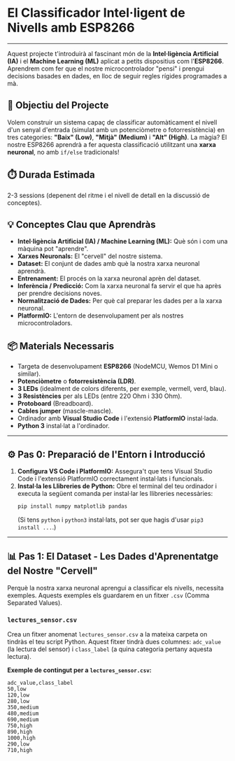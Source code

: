 # El Classificador Intel·ligent de Nivells amb ESP8266

---

Aquest projecte t'introduirà al fascinant món de la **Intel·ligència Artificial (IA)** i el **Machine Learning (ML)** aplicat a petits dispositius com l'**ESP8266**. Aprendrem com fer que el nostre microcontrolador "pensi" i prengui decisions basades en dades, en lloc de seguir regles rígides programades a mà.

## 🎯 Objectiu del Projecte

Volem construir un sistema capaç de classificar automàticament el nivell d'un senyal d'entrada (simulat amb un potenciòmetre o fotorresistència) en tres categories: **"Baix" (Low)**, **"Mitjà" (Medium)** i **"Alt" (High)**. La màgia? El nostre ESP8266 aprendrà a fer aquesta classificació utilitzant una **xarxa neuronal**, no amb `if/else` tradicionals!

## ⏱️ Durada Estimada

2-3 sessions (depenent del ritme i el nivell de detall en la discussió de conceptes).

## 💡 Conceptes Clau que Aprendràs

* **Intel·ligència Artificial (IA) / Machine Learning (ML):** Què són i com una màquina pot "aprendre".
* **Xarxes Neuronals:** El "cervell" del nostre sistema.
* **Dataset:** El conjunt de dades amb què la nostra xarxa neuronal aprendrà.
* **Entrenament:** El procés on la xarxa neuronal aprèn del dataset.
* **Inferència / Predicció:** Com la xarxa neuronal fa servir el que ha après per prendre decisions noves.
* **Normalització de Dades:** Per què cal preparar les dades per a la xarxa neuronal.
* **PlatformIO:** L'entorn de desenvolupament per als nostres microcontroladors.

## 📦 Materials Necessaris

* Targeta de desenvolupament **ESP8266** (NodeMCU, Wemos D1 Mini o similar).
* **Potenciòmetre** o **fotorresistència (LDR)**.
* **3 LEDs** (idealment de colors diferents, per exemple, vermell, verd, blau).
* **3 Resistències** per als LEDs (entre 220 Ohm i 330 Ohm).
* **Protoboard** (Breadboard).
* **Cables jumper** (mascle-mascle).
* Ordinador amb **Visual Studio Code** i l'extensió **PlatformIO** instal·lada.
* **Python 3** instal·lat a l'ordinador.

---

## ⚙️ Pas 0: Preparació de l'Entorn i Introducció

1.  **Configura VS Code i PlatformIO:** Assegura't que tens Visual Studio Code i l'extensió PlatformIO correctament instal·lats i funcionals.
2.  **Instal·la les Llibreries de Python:** Obre el terminal del teu ordinador i executa la següent comanda per instal·lar les llibreries necessàries:
    ```bash
    pip install numpy matplotlib pandas
    ```
    (Si tens `python` i `python3` instal·lats, pot ser que hagis d'usar `pip3 install ...`.)

---

## 📊 Pas 1: El Dataset - Les Dades d'Aprenentatge del Nostre "Cervell"

Perquè la nostra xarxa neuronal aprengui a classificar els nivells, necessita exemples. Aquests exemples els guardarem en un fitxer `.csv` (Comma Separated Values).

### `lectures_sensor.csv`

Crea un fitxer anomenat `lectures_sensor.csv` a la mateixa carpeta on tindràs el teu script Python. Aquest fitxer tindrà dues columnes: `adc_value` (la lectura del sensor) i `class_label` (a quina categoria pertany aquesta lectura).

**Exemple de contingut per a `lectures_sensor.csv`:**

```csv
adc_value,class_label
50,low
120,low
280,low
350,medium
480,medium
690,medium
750,high
890,high
1000,high
290,low
710,high



